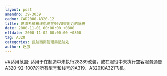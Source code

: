 ```yaml
---
layout: post
amendno: 39-3039
cadno: CAD2000-A320-12
title: 燃油系统布线电缆在90VU架附近的隔离
date: 2000-11-01 00:00:00 +0800
effdate: 2000-11-02 00:00:00 +0800
tag: A320
categories: 民航西南管理局适航处
author: 赵强
---
```


##适用范围:
适用于在制造中未执行28289改装，或在服役中未执行空客服务通告A320-92-1007的所有型号和线号的A319、A320和A321飞机。

